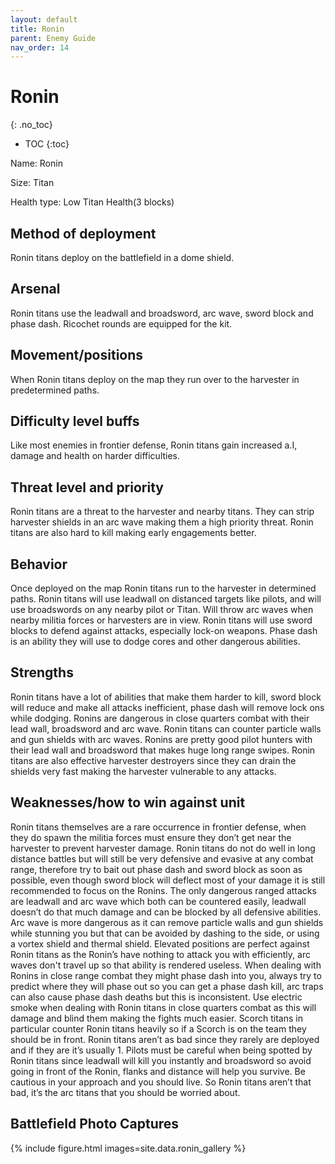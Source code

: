 ```yaml
---
layout: default
title: Ronin
parent: Enemy Guide
nav_order: 14
---
```


# Ronin
{: .no_toc}

- TOC
{:toc}

Name: Ronin

Size: Titan

Health type: Low Titan Health(3 blocks)

## Method of deployment

Ronin titans deploy on the battlefield in a dome shield.

## Arsenal

Ronin titans use the leadwall and broadsword, arc wave, sword block and phase dash. Ricochet rounds are equipped for the kit. 

## Movement/positions

When Ronin titans deploy on the map they run over to the harvester in predetermined paths. 

## Difficulty level buffs

Like most enemies in frontier defense, Ronin titans gain increased a.I, damage and health on harder difficulties.

## Threat level and priority 

Ronin titans are a threat to the harvester and nearby titans. They can strip harvester shields in an arc wave making them a high priority threat. Ronin titans are also hard to kill making early engagements better.

## Behavior

Once deployed on the map Ronin titans run to the harvester in determined paths. Ronin titans will use leadwall on distanced targets like pilots, and will use broadswords on any nearby pilot or Titan. Will throw arc waves when nearby militia forces or harvesters are in view. Ronin titans will use sword blocks to defend against attacks, especially lock-on weapons. Phase dash is an ability they will use to dodge cores and other dangerous abilities. 

## Strengths

Ronin titans have a lot of abilities that make them harder to kill, sword block will reduce and make all attacks inefficient, phase dash will remove lock ons while dodging. Ronins are dangerous in close quarters combat with their lead wall, broadsword and arc wave. Ronin titans can counter particle walls and gun shields with arc waves. Ronins are pretty good pilot hunters with their lead wall and broadsword that makes huge long range swipes. Ronin titans are also effective harvester destroyers since they can drain the shields very fast making the harvester vulnerable to any attacks.

## Weaknesses/how to win against unit 

Ronin titans themselves are a rare occurrence in frontier defense, when they do spawn the militia forces must ensure they don’t get near the harvester to prevent harvester damage. Ronin titans do not do well in long distance battles but will still be very defensive and evasive at any combat range, therefore try to bait out phase dash and sword block as soon as possible, even though sword block will deflect most of your damage it is still recommended to focus on the Ronins. The only dangerous ranged attacks are leadwall and arc wave which both can be countered easily, leadwall doesn’t do that much damage and can be blocked by all defensive abilities. Arc wave is more dangerous as it can remove particle walls and gun shields while stunning you but that can be avoided by dashing to the side, or using a vortex shield and thermal shield. Elevated positions are perfect against Ronin titans as the Ronin’s have nothing to attack you with efficiently, arc waves don't travel up so that ability is rendered useless. When dealing with Ronins in close range combat they might phase dash into you, always try to predict where they will phase out so you can get a phase dash kill, arc traps can also cause phase dash deaths but this is inconsistent. Use electric smoke when dealing with Ronin titans in close quarters combat as this will damage and blind them making the fights much easier. Scorch titans in particular counter Ronin titans heavily so if a Scorch is on the team they should be in front. Ronin titans aren’t as bad since they rarely are deployed and if they are it’s usually 1. Pilots must be careful when being spotted by Ronin titans since leadwall will kill you instantly and broadsword so avoid going in front of the Ronin, flanks and distance will help you survive. Be cautious in your approach and you should live. So Ronin titans aren’t that bad, it’s the arc titans that you should be worried about. 

## Battlefield Photo Captures

{% include figure.html images=site.data.ronin_gallery %}
